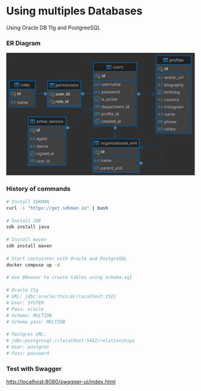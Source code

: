 # Using multiples Databases

Using Oracle DB 11g and PostgreeSQL

### ER Diagram

![](er-diagram.png)

### History of commands

```bash
# Install SDKMAN
curl -s "https://get.sdkman.io" | bash

# Install JDK
sdk install java

# Install maven
sdk install maven

# Start containter with Oracle and PostgreSQL
docker compose up -d

# Use DBeaver to create tables using schema.sql

# Oracle 11g
# URL: jdbc:oracle:thin:@//localhost:1521
# User: SYSTEM
# Pass: oracle
# Schema: MULTIDB
# Schema pass: MULTIDB

# Postgres URL:
# jdbc:postgresql://localhost:5432/relationships
# User: postgres
# Pass: password
```

### Test with Swagger

[http://localhost:8080/swagger-ui/index.html](http://localhost:8080/swagger-ui/index.html)